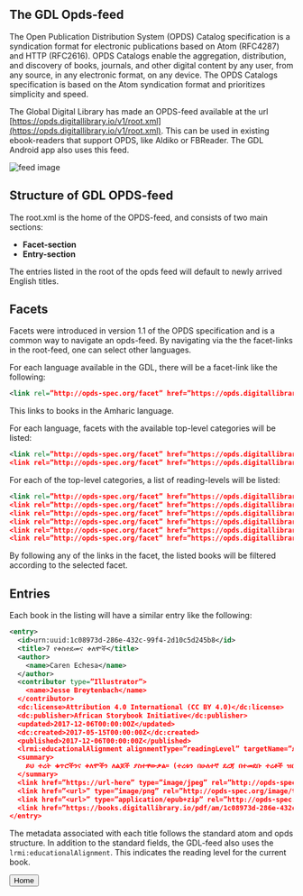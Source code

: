 <section>

# The GDL Opds-feed

The Open Publication Distribution System (OPDS) Catalog specification is a syndication format for electronic publications based on Atom (RFC4287) and HTTP (RFC2616). OPDS Catalogs enable the aggregation, distribution, and discovery of books, journals, and other digital content by any user, from any source, in any electronic format, on any device. The OPDS Catalogs specification is based on the Atom syndication format and prioritizes simplicity and speed.

The Global Digital Library has made an OPDS-feed available at the url [https://opds.digitallibrary.io/v1/root.xml](https://opds.digitallibrary.io/v1/root.xml). This can be used in existing ebook-readers that support OPDS, like Aldiko or FBReader. The GDL Android app also uses this feed.

<bottomimagewrapper>

![feed image](/images/philly.png)

</bottomimagewrapper>

</section>

<content>

## Structure of GDL OPDS-feed

The root.xml is the home of the OPDS-feed, and consists of two main sections:

- **Facet-section**
- **Entry-section**

The entries listed in the root of the opds feed will default to newly arrived English titles.

## Facets

Facets were introduced in version 1.1 of the OPDS specification and is a common way to navigate an opds-feed. By navigating via the the facet-links in the root-feed, one can select other languages.

For each language available in the GDL, there will be a facet-link like the following:

```xml
<link rel=”http://opds-spec.org/facet” href=”https://opds.digitallibrary.io/v1/am/root.xml” title=”አማርኛ” opds:facetGroup=”Languages” opds:activeFacet=”false”/>
```

This links to books in the Amharic language.

For each language, facets with the available top-level categories will be listed:

```xml
<link rel=”http://opds-spec.org/facet” href=”https://opds.digitallibrary.io/v1/am/category/library_books/root.xml” title=”የቤተ መጻሕፍቱ መጽሐፍት” opds:facetGroup=”Category” opds:activeFacet=”false”/>
<link rel=”http://opds-spec.org/facet” href=”https://opds.digitallibrary.io/v1/am/category/classroom_books/root.xml” title=”የክፍል መጽሐፍት” opds:facetGroup=”Category” opds:activeFacet=”false”/>
```

For each of the top-level categories, a list of reading-levels will be listed:

```xml
<link rel=”http://opds-spec.org/facet” href=”https://opds.digitallibrary.io/v1/am/category/library_books/level/1.xml” title=”ደረጃ 1″ opds:facetGroup=”Selection” opds:activeFacet=”false”/>
<link rel=”http://opds-spec.org/facet” href=”https://opds.digitallibrary.io/v1/am/category/library_books/level/2.xml” title=”ደረጃ 2″ opds:facetGroup=”Selection” opds:activeFacet=”false”/>
<link rel=”http://opds-spec.org/facet” href=”https://opds.digitallibrary.io/v1/am/category/library_books/level/3.xml” title=”ደረጃ 3″ opds:facetGroup=”Selection” opds:activeFacet=”false”/>
<link rel=”http://opds-spec.org/facet” href=”https://opds.digitallibrary.io/v1/am/category/library_books/level/4.xml” title=”ደረጃ 4″ opds:facetGroup=”Selection” opds:activeFacet=”false”/>
<link rel=”http://opds-spec.org/facet” href=”https://opds.digitallibrary.io/v1/am/category/library_books/level/read-aloud.xml” title=”ጮክ ብለህ አንብብ” opds:facetGroup=”Selection” opds:activeFacet=”false”/>
<link rel=”http://opds-spec.org/facet” href=”https://opds.digitallibrary.io/v1/am/category/library_books/root.xml” title=”New arrivals” opds:facetGroup=”Selection” opds:activeFacet=”true”/>
```

By following any of the links in the facet, the listed books will be filtered according to the selected facet.

## Entries

Each book in the listing will have a similar entry like the following:

```xml
<entry>
  <id>urn:uuid:1c08973d-286e-432c-99f4-2d10c5d245b8</id>
  <title>7 የቀስተደመና ቀለሞች</title>
  <author>
    <name>Caren Echesa</name>
  </author>
  <contributor type=”Illustrator”>
    <name>Jesse Breytenbach</name>
  </contributor>
  <dc:license>Attribution 4.0 International (CC BY 4.0)</dc:license>
  <dc:publisher>African Storybook Initiative</dc:publisher>
  <updated>2017-12-06T00:00:00Z</updated>
  <dc:created>2017-05-15T00:00:00Z</dc:created>
  <published>2017-12-06T00:00:00Z</published>
  <lrmi:educationalAlignment alignmentType=”readingLevel” targetName=”ደረጃ 1″/>
  <summary>
    ይህ ተረት ቁጥሮችንና ቀለሞችን ለልጆች ያስተዋውቃል፡፡ (ተረቱን በሁለተኛ ደረጃ በተመደቡ ተረቶች ዝርዝር ውስጥም ማግኘት ይችላሉ፡፡)
  </summary>
  <link href=”https://url-here” type=”image/jpeg” rel=”http://opds-spec.org/image”/>
  <link href=”<url>” type=”image/png” rel=”http://opds-spec.org/image/thumbnail”/>
  <link href=”<url>” type=”application/epub+zip” rel=”http://opds-spec.org/acquisition/open-access”/>
  <link href=”https://books.digitallibrary.io/pdf/am/1c08973d-286e-432c-99f4-2d10c5d245b8.pdf” type=”application/pdf” rel=”http://opds-spec.org/acquisition/open-access”/>
</entry>
```

The metadata associated with each title follows the standard atom and opds structure.
In addition to the standard fields, the GDL-feed also uses the `lrmi:educationalAlignment`.
This indicates the reading level for the current book.

<button to="/">Home</button>

</content>
